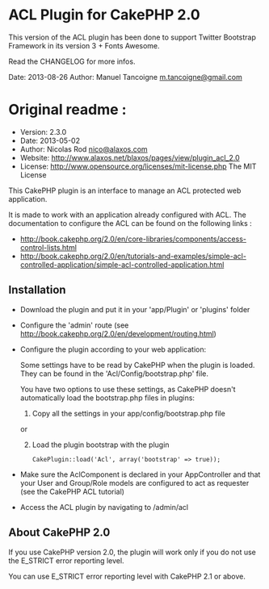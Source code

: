 ACL Plugin for CakePHP 2.0
===========================
This version of the ACL plugin has been done to support Twitter Bootstrap  Framework in its version 3 + Fonts Awesome.


Read the CHANGELOG for more infos.


Date: 2013-08-26
Author: Manuel Tancoigne <m.tancoigne@gmail.com>

# Original readme :
 - Version: 2.3.0
 - Date: 2013-05-02
 - Author: Nicolas Rod <nico@alaxos.com>
 - Website: http://www.alaxos.net/blaxos/pages/view/plugin_acl_2.0
 - License: http://www.opensource.org/licenses/mit-license.php The MIT License

This CakePHP plugin is an interface to manage an ACL protected web application.

It is made to work with an application already configured with ACL. The documentation to configure the ACL 
can be found on the following links :

- http://book.cakephp.org/2.0/en/core-libraries/components/access-control-lists.html
- http://book.cakephp.org/2.0/en/tutorials-and-examples/simple-acl-controlled-application/simple-acl-controlled-application.html


Installation
-------------


- Download the plugin and put it in your 'app/Plugin' or 'plugins' folder
- Configure the 'admin' route (see http://book.cakephp.org/2.0/en/development/routing.html)
- Configure the plugin according to your web application:

	Some settings have to be read by CakePHP when the plugin is loaded. They can be found
	in the 'Acl/Config/bootstrap.php' file.
	
	You have two options to use these settings, as CakePHP doesn't automatically load 
	the bootstrap.php files in plugins:
	
	1.	Copy all the settings in your app/config/bootstrap.php file
	
	or
	
	2.	Load the plugin bootstrap with the plugin
	
	        CakePlugin::load('Acl', array('bootstrap' => true));

- Make sure the AclComponent is declared in your AppController and that your User and Group/Role models are configured to act as requester (see the CakePHP ACL tutorial)  
- Access the ACL plugin by navigating to /admin/acl


About CakePHP 2.0
-----------------

If you use CakePHP version 2.0, the plugin will work only if you do not use the E_STRICT error reporting level.

You can use E_STRICT error reporting level with CakePHP 2.1 or above.
 
